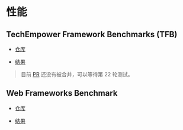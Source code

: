 # 性能

## TechEmpower Framework Benchmarks (TFB)

- [仓库](https://github.com/TechEmpower/FrameworkBenchmarks)

- [结果](https://www.techempower.com/benchmarks/)

> 目前 [PR](https://github.com/TechEmpower/FrameworkBenchmarks/pull/7488) 还没有被合并，可以等待第
> 22 轮测试。

## Web Frameworks Benchmark

- [仓库](https://github.com/the-benchmarker/website)

- [结果](https://web-frameworks-benchmark.netlify.app/result?l=rust)
